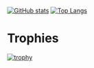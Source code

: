 [![GitHub stats](https://github-readme-stats.vercel.app/api?username=anmatngu)](https://github.com/anmatngu/github-readme-stats&show_icons=true&theme=transparent)
[![Top Langs](https://github-readme-stats.vercel.app/api/top-langs/?username=anmatngu&layout=donut)](https://github.com/anmatngu/github-readme-stats)
# Trophies
[![trophy](https://github-profile-trophy.vercel.app/?username=anmatngu)](https://github.com/anmatngu/github-profile-trophy)
<!--
**anmatngu/anmatngu** is a ✨ _special_ ✨ repository because its `README.md` (this file) appears on your GitHub profile.

Here are some ideas to get you started:

- 🔭 I’m currently working on ...
- 🌱 I’m currently learning ...
- 👯 I’m looking to collaborate on ...
- 🤔 I’m looking for help with ...
- 💬 Ask me about ...
- 📫 How to reach me: ...
- 😄 Pronouns: ...
- ⚡ Fun fact: ...
-->
